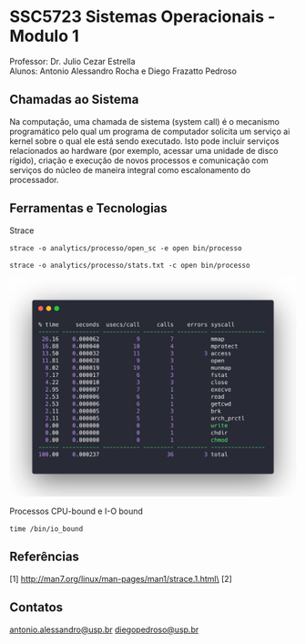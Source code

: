 # SSC5723 Sistemas Operacionais  - Modulo 1 

Professor: Dr. Julio Cezar Estrella\
Alunos: Antonio Alessandro Rocha e Diego Frazatto Pedroso


Chamadas ao Sistema 
-------------------

Na computação, uma chamada de sistema (system call) é o mecanismo programático pelo qual um programa de computador solicita um serviço ai kernel sobre o qual ele está sendo executado. Isto pode incluir serviços relacionados ao hardware (por exemplo, acessar uma unidade de disco rígido), criação e execução de novos processos e comunicação com serviços do núcleo de maneira integral como escalonamento do processador. 


Ferramentas e Tecnologias
-------------------

Strace

````
strace -o analytics/processo/open_sc -e open bin/processo
````

````
strace -o analytics/processo/stats.txt -c open bin/processo
````

![stats](/assets/stats.png)



Processos CPU-bound e I-O bound 

```
time /bin/io_bound
```

Referências
-------------------
[1] http://man7.org/linux/man-pages/man1/strace.1.html\
[2] 

Contatos 
-------------------
antonio.alessandro@usp.br
diegopedroso@usp.br